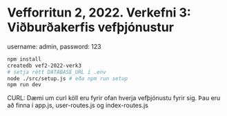 # Vefforritun 2, 2022. Verkefni 3: Viðburðakerfis vefþjónustur

username: admin, password: 123

```bash
npm install
createdb vef2-2022-verk3
# setja rétt DATABASE_URL í .env
node ./src/setup.js # eða npm run setup
npm run dev
```

CURL:
Dæmi um curl köll eru fyrir ofan hverja vefþjónustu fyrir sig.
Þau eru að finna í app.js, user-routes.js og index-routes.js
